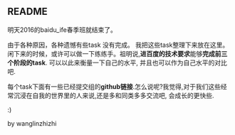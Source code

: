 ## README



明天2016的baidu_ife春季班就结束了。



由于各种原因，各种遗憾有些task 没有完成。 我把这些task整理下来放在这里。闲下来的时候，或许可以做一下练练手。祖明说,**进百度的技术要求**能够**完成前三个阶段的task**. 可以以此来衡量一下自己的水平, 并且也可以作为自己水平的对比吧.



每个task下面有一些已经提交组的**github链接**.怎么说呢?我觉得,对于我们这些经常沉浸在自我的世界里的人来说,还是多和同类多多交流吧, 会成长的更快些.

 

:)



by wanglinzhizhi



